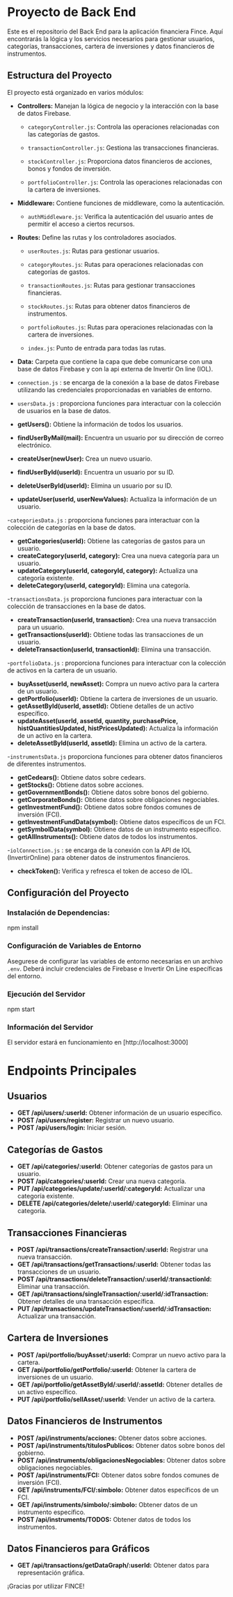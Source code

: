 # Proyecto de Back End

Este es el repositorio del Back End para la aplicación financiera Fince. Aquí encontrarás la lógica y los servicios necesarios para gestionar usuarios, categorías, transacciones, cartera de inversiones y datos financieros de instrumentos.

## Estructura del Proyecto

El proyecto está organizado en varios módulos:

- **Controllers:** Manejan la lógica de negocio y la interacción con la base de datos Firebase.

  - `categoryController.js`: Controla las operaciones relacionadas con las categorías de gastos.

  - `transactionController.js`: Gestiona las transacciones financieras.

  - `stockController.js`: Proporciona datos financieros de acciones, bonos y fondos de inversión.

  - `portfolioController.js`: Controla las operaciones relacionadas con la cartera de inversiones.

- **Middleware:** Contiene funciones de middleware, como la autenticación.

  - `authMiddleware.js`: Verifica la autenticación del usuario antes de permitir el acceso a ciertos recursos.

- **Routes:** Define las rutas y los controladores asociados.

  - `userRoutes.js`: Rutas para gestionar usuarios.

  - `categoryRoutes.js`: Rutas para operaciones relacionadas con categorías de gastos.

  - `transactionRoutes.js`: Rutas para gestionar transacciones financieras.

  - `stockRoutes.js`: Rutas para obtener datos financieros de instrumentos.

  - `portfolioRoutes.js`: Rutas para operaciones relacionadas con la cartera de inversiones.

  - `index.js`: Punto de entrada para todas las rutas.

- **Data:** Carpeta que contiene la capa que debe comunicarse con una base de datos Firebase y con
  la api externa de Invertir On line (IOL).

- `connection.js` : se encarga de la conexión a la base de datos Firebase utilizando las credenciales proporcionadas en variables de entorno.

- `usersData.js` : proporciona funciones para interactuar con la colección de usuarios en la base de datos.

- **getUsers():** Obtiene la información de todos los usuarios.
- **findUserByMail(mail):** Encuentra un usuario por su dirección de correo electrónico.
- **createUser(newUser):** Crea un nuevo usuario.
- **findUserById(userId):** Encuentra un usuario por su ID.
- **deleteUserById(userId):** Elimina un usuario por su ID.
- **updateUser(userId, userNewValues):** Actualiza la información de un usuario.

-`categoriesData.js` : proporciona funciones para interactuar con la colección de categorías en la base de datos.

- **getCategories(userId):** Obtiene las categorías de gastos para un usuario.
- **createCategory(userId, category):** Crea una nueva categoría para un usuario.
- **updateCategory(userId, categoryId, category):** Actualiza una categoría existente.
- **deleteCategory(userId, categoryId):** Elimina una categoría.

-`transactionsData.js` proporciona funciones para interactuar con la colección de transacciones en la base de datos.

- **createTransaction(userId, transaction):** Crea una nueva transacción para un usuario.
- **getTransactions(userId):** Obtiene todas las transacciones de un usuario.
- **deleteTransaction(userId, transactionId):** Elimina una transacción.

-`portfolioData.js` : proporciona funciones para interactuar con la colección de activos en la cartera de un usuario.

- **buyAsset(userId, newAsset):** Compra un nuevo activo para la cartera de un usuario.
- **getPortfolio(userId):** Obtiene la cartera de inversiones de un usuario.
- **getAssetById(userId, assetId):** Obtiene detalles de un activo específico.
- **updateAsset(userId, assetId, quantity, purchasePrice, histQuantitiesUpdated, histPricesUpdated):** Actualiza la información de un activo en la cartera.
- **deleteAssetById(userId, assetId):** Elimina un activo de la cartera.

-`instrumentsData.js` proporciona funciones para obtener datos financieros de diferentes instrumentos.

- **getCedears():** Obtiene datos sobre cedears.
- **getStocks():** Obtiene datos sobre acciones.
- **getGovernmentBonds():** Obtiene datos sobre bonos del gobierno.
- **getCorporateBonds():** Obtiene datos sobre obligaciones negociables.
- **getInvestmentFund():** Obtiene datos sobre fondos comunes de inversión (FCI).
- **getInvestmentFundData(symbol):** Obtiene datos específicos de un FCI.
- **getSymbolData(symbol):** Obtiene datos de un instrumento específico.
- **getAllInstruments():** Obtiene datos de todos los instrumentos.

-`iolConnection.js` : se encarga de la conexión con la API de IOL (InvertirOnline) para obtener datos de instrumentos financieros.

- **checkToken():** Verifica y refresca el token de acceso de IOL.

## Configuración del Proyecto

### **Instalación de Dependencias:**

npm install

### Configuración de Variables de Entorno

Asegurese de configurar las variables de entorno necesarias en un archivo `.env`. Deberá incluir credenciales de Firebase e Invertir On Line específicas del entorno.

### Ejecución del Servidor

npm start

### Información del Servidor

El servidor estará en funcionamiento en [http://localhost:3000]

# Endpoints Principales

## Usuarios

- **GET /api/users/:userId:** Obtener información de un usuario específico.
- **POST /api/users/register:** Registrar un nuevo usuario.
- **POST /api/users/login:** Iniciar sesión.

## Categorías de Gastos

- **GET /api/categories/:userId:** Obtener categorías de gastos para un usuario.
- **POST /api/categories/:userId:** Crear una nueva categoría.
- **PUT /api/categories/update/:userId/:categoryId:** Actualizar una categoría existente.
- **DELETE /api/categories/delete/:userId/:categoryId:** Eliminar una categoría.

## Transacciones Financieras

- **POST /api/transactions/createTransaction/:userId:** Registrar una nueva transacción.
- **GET /api/transactions/getTransactions/:userId:** Obtener todas las transacciones de un usuario.
- **POST /api/transactions/deleteTransaction/:userId/:transactionId:** Eliminar una transacción.
- **GET /api/transactions/singleTransaction/:userId/:idTransaction:** Obtener detalles de una transacción específica.
- **PUT /api/transactions/updateTransaction/:userId/:idTransaction:** Actualizar una transacción.

## Cartera de Inversiones

- **POST /api/portfolio/buyAsset/:userId:** Comprar un nuevo activo para la cartera.
- **GET /api/portfolio/getPortfolio/:userId:** Obtener la cartera de inversiones de un usuario.
- **GET /api/portfolio/getAssetById/:userId/:assetId:** Obtener detalles de un activo específico.
- **PUT /api/portfolio/sellAsset/:userId:** Vender un activo de la cartera.

## Datos Financieros de Instrumentos

- **POST /api/instruments/acciones:** Obtener datos sobre acciones.
- **POST /api/instruments/titulosPublicos:** Obtener datos sobre bonos del gobierno.
- **POST /api/instruments/obligacionesNegociables:** Obtener datos sobre obligaciones negociables.
- **POST /api/instruments/FCI:** Obtener datos sobre fondos comunes de inversión (FCI).
- **GET /api/instruments/FCI/:simbolo:** Obtener datos específicos de un FCI.
- **GET /api/instruments/simbolo/:simbolo:** Obtener datos de un instrumento específico.
- **POST /api/instruments/TODOS:** Obtener datos de todos los instrumentos.

## Datos Financieros para Gráficos

- **GET /api/transactions/getDataGraph/:userId:** Obtener datos para representación gráfica.

¡Gracias por utilizar FINCE!
